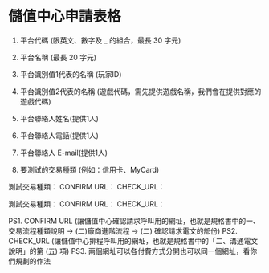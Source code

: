 # 儲值中心申請表格

1. 平台代碼 (限英文、數字及 _ 的組合，最長 30 字元)

2. 平台名稱 (最長 20 字元)

3. 平台識別值1代表的名稱 (玩家ID)

4. 平台識別值2代表的名稱 (遊戲代碼，需先提供遊戲名稱，我們會在提供對應的遊戲代碼)

5. 平台聯絡人姓名(提供1人)

6. 平台聯絡人電話(提供1人)

7. 平台聯絡人 E-mail(提供1人)

8. 要測試的交易種類 (例如：信用卡、MyCard)

  測試交易種類：
  CONFIRM URL：
  CHECK_URL：

  測試交易種類：
  CONFIRM URL：
  CHECK_URL：

PS1. CONFIRM URL (讓儲值中心確認請求呼叫用的網址，也就是規格書中的一、交易流程種類說明 → (二)廠商進階流程 → (二) 確認請求電文的部份)
PS2. CHECK_URL (讓儲值中心排程呼叫用的網址，也就是規格書中的「二、溝通電文說明」的第 (五) 項)
PS3. 兩個網址可以各付費方式分開也可以同一個網址，看你們規劃的作法